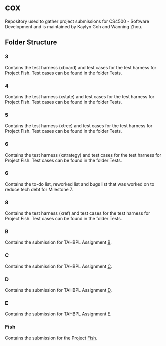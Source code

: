 # cox

Repository used to gather project submissions for CS4500 - Software Development and is maintained by Kaylyn Goh and Wanning Zhou.

## Folder Structure

### 3
Contains the test harness (xboard) and test cases for the test harness for Project Fish. Test cases can be found in the folder Tests.

### 4
Contains the test harness (xstate) and test cases for the test harness for Project Fish. Test cases can be found in the folder Tests.

### 5
Contains the test harness (xtree) and test cases for the test harness for Project Fish. Test cases can be found in the folder Tests.

### 6
Contains the test harness (xstrategy) and test cases for the test harness for Project Fish. Test cases can be found in the folder Tests.

### 6
Contains the to-do list, reworked list and bugs list that was worked on to reduce tech debt for Milestone 7.

### 8
Contains the test harness (xref) and test cases for the test harness for Project Fish. Test cases can be found in the folder Tests.

### B
Contains the submission for TAHBPL Assignment [B](https://www.ccs.neu.edu/home/matthias/4500-f20/B.html).

### C
Contains the submission for TAHBPL Assignment [C](https://www.ccs.neu.edu/home/matthias/4500-f20/C.html).

### D
Contains the submission for TAHBPL Assignment [D](https://www.ccs.neu.edu/home/matthias/4500-f20/D.html).

### E
Contains the submission for TAHBPL Assignment [E](https://www.ccs.neu.edu/home/matthias/4500-f20/E.html).

### Fish
Contains the submission for the Project [Fish](https://www.ccs.neu.edu/home/matthias/4500-f20/fish.html).
